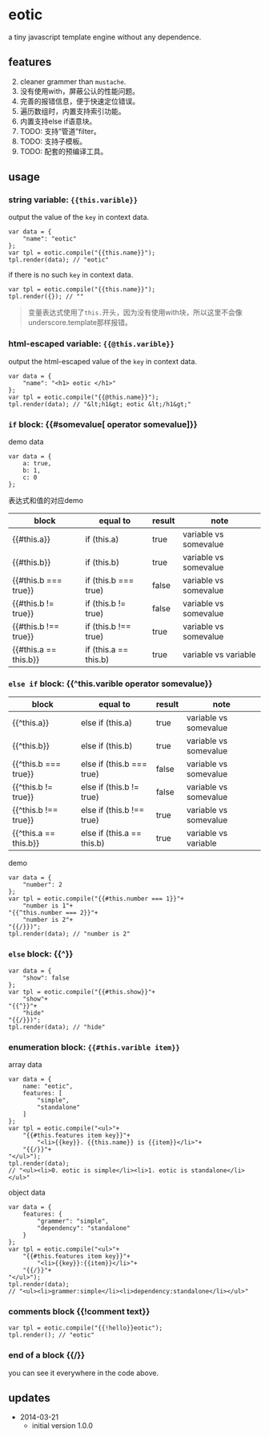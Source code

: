 # eotic

a tiny javascript template engine without any dependence.

## features

2. cleaner grammer than `mustache`.
1. 没有使用with，屏蔽公认的性能问题。
1. 完善的报错信息，便于快速定位错误。
1. 遍历数组时，内置支持索引功能。
1. 内置支持else if语意块。
1. TODO: 支持”管道”filter。
1. TODO: 支持子模板。
1. TODO: 配套的预编译工具。


## usage

### string variable: `{{this.varible}}`

output the value of the `key` in context data. 

    var data = {
        "name": "eotic"
    };
    var tpl = eotic.compile("{{this.name}}");
    tpl.render(data); // "eotic"

if there is no such `key` in context data.

    var tpl = eotic.compile("{{this.name}}");
    tpl.render({}); // ""

> 变量表达式使用了`this.`开头，因为没有使用with块，所以这里不会像underscore.template那样报错。


### html-escaped variable: `{{@this.varible}}`

output the html-escaped value of the `key` in context data. 

    var data = {
        "name": "<h1> eotic </h1>"
    };
    var tpl = eotic.compile("{{@this.name}}");
    tpl.render(data); // "&lt;h1&gt; eotic &lt;/h1&gt;"

### `if` block: {{#somevalue[ operator somevalue]}}

demo data

    var data = {
        a: true,
        b: 1,
        c: 0
    };

表达式和值的对应demo

|block|equal to|result|note|
|----|----|----|----|
|{{#this.a}}|if (this.a)|true|variable vs somevalue|
|{{#this.b}}|if (this.b)|true|variable vs somevalue|
|{{#this.b === true}}|if (this.b === true)|false|variable vs somevalue|
|{{#this.b != true}}|if (this.b != true)|false|variable vs somevalue|
|{{#this.b !== true}}|if (this.b !== true)|true|variable vs somevalue|
|{{#this.a == this.b}}|if (this.a == this.b)|true|variable vs variable|

    
### `else if` block: {{^this.varible operator somevalue}}

|block|equal to|result|note|
|----|----|----|----|
|{{^this.a}}|else if (this.a)|true|variable vs somevalue|
|{{^this.b}}|else if (this.b)|true|variable vs somevalue|
|{{^this.b === true}}|else if (this.b === true)|false|variable vs somevalue|
|{{^this.b != true}}|else if (this.b != true)|false|variable vs somevalue|
|{{^this.b !== true}}|else if (this.b !== true)|true|variable vs somevalue|
|{{^this.a == this.b}}|else if (this.a == this.b)|true|variable vs variable|

demo

    var data = {
        "number": 2
    };
    var tpl = eotic.compile("{{#this.number === 1}}"+
        "number is 1"+
    "{{^this.number === 2}}"+
        "number is 2"+
    "{{/}})";
    tpl.render(data); // "number is 2"

### `else` block: {{^}}

    var data = {
        "show": false
    };
    var tpl = eotic.compile("{{#this.show}}"+
        "show"+
    "{{^}}"+
        "hide"
    "{{/}})";
    tpl.render(data); // "hide"


### enumeration block: `{{#this.varible item}}`

array data

    var data = {
        name: "eotic",
        features: [
            "simple",
            "standalone"
        ]
    };
    var tpl = eotic.compile("<ul>"+
        "{{#this.features item key}}"+
            "<li>{{key}}. {{this.name}} is {{item}}</li>"+
        "{{/}}"+
    "</ul>");
    tpl.render(data); 
    // "<ul><li>0. eotic is simple</li><li>1. eotic is standalone</li></ul>"

object data

    var data = {
        features: {
            "grammer": "simple",
            "dependency": "standalone"
        }
    };
    var tpl = eotic.compile("<ul>"+
        "{{#this.features item key}}"+
            "<li>{{key}}:{{item}}</li>"+
        "{{/}}"+
    "</ul>");
    tpl.render(data); 
    // "<ul><li>grammer:simple</li><li>dependency:standalone</li></ul>"

### comments block {{!comment text}}

    var tpl = eotic.compile("{{!hello}}eotic");
    tpl.render(); // "eotic"
    
### end of a block {{/}}

you can see it everywhere in the code above.

## updates

* 2014-03-21
  - initial version 1.0.0
